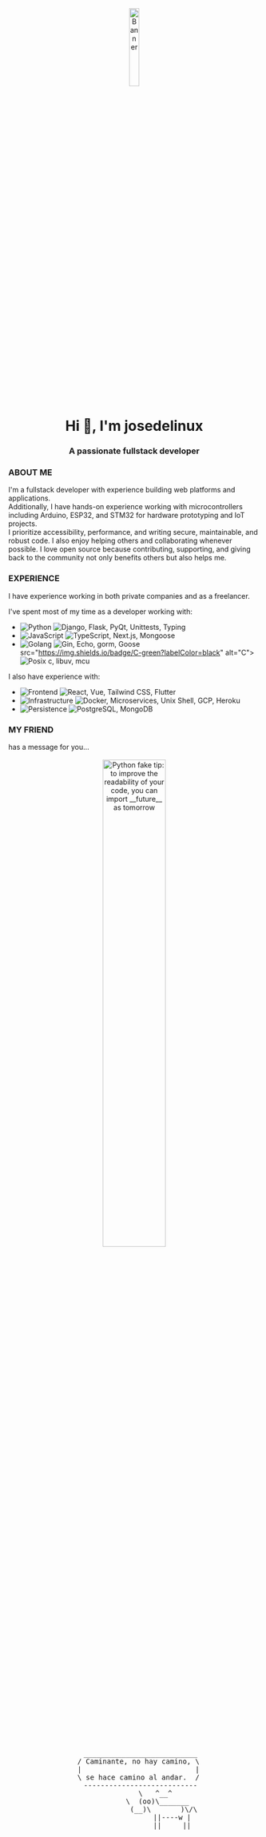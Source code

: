 <div align="center">
  <img src="https://go.dev/images/gophers/biplane.svg" width="20%" alt="Banner">
</div>

<h1 align="center">Hi 👋, I'm josedelinux</h1>
<h3 align="center">A passionate fullstack developer</h3>
<h3>ABOUT ME</h3>

I'm a fullstack developer with experience building web platforms and applications. \
Additionally, I have hands-on experience working with microcontrollers including Arduino, ESP32, and STM32 for hardware prototyping and IoT projects.\
I prioritize accessibility, performance, and writing secure, maintainable, and robust code. I also enjoy helping others and collaborating whenever possible. I love open source because contributing, supporting, and giving back to the community not only benefits others but also helps me.



<h3>EXPERIENCE</h3>

I have experience working in both private companies and as a freelancer.

I've spent most of my time as a developer working with:

- <img src="https://img.shields.io/badge/Python-green?labelColor=black" alt="Python"> <img src="https://img.shields.io/badge/-Django -- Flask -- PyQt -- Unittests -- Typing-grey" alt="Django, Flask, PyQt, Unittests, Typing">
- <img src="https://img.shields.io/badge/JavaScript-green?labelColor=black" alt="JavaScript"> <img src="https://img.shields.io/badge/-TypeScript -- Next.js -- Mongoose-grey" alt="TypeScript, Next.js, Mongoose">
- <img src="https://img.shields.io/badge/Golang-green?labelColor=black" alt="Golang"> <img src="https://img.shields.io/badge/-Gin -- Echo -- Gorm -- Goose-grey" alt="Gin, Echo, gorm, Goose">
src="https://img.shields.io/badge/C-green?labelColor=black" alt="C"> <img src="https://img.shields.io/badge/-POSIX C system programming -- libuv -- microcontroller[stm32, Arduino, esp32] -grey" alt="Posix c, libuv, mcu">


I also have experience with:

- <img src="https://img.shields.io/badge/Frontend-green?labelColor=black" alt="Frontend"> <img src="https://img.shields.io/badge/-React -- Vue -- Tailwind CSS -- Flutter -grey" alt="React, Vue, Tailwind CSS, Flutter">
- <img src="https://img.shields.io/badge/Infrastructure-green?labelColor=black" alt="Infrastructure"> <img src="https://img.shields.io/badge/-Docker -- Microservices -- Unix Shell -- GCP -- Heroku -- CI/CD Pipelines-grey" alt="Docker, Microservices, Unix Shell, GCP, Heroku">
- <img src="https://img.shields.io/badge/Persistence-green?labelColor=black" alt="Persistence"> <img src="https://img.shields.io/badge/-PostgreSQL -- MongoDB-grey" alt="PostgreSQL, MongoDB">

<h3>MY FRIEND</h3>
has a message for you...

<br>
<br>
<div align="center">
  <img src="https://user-images.githubusercontent.com/38964964/167205200-026483f2-8b0f-4101-b76f-96347a246889.png" width="50%" alt="Python fake tip: to improve the readability of your code, you can import __future__ as tomorrow">
</div>

<br>

<div align="center">
  <pre>
   ___________________________
  / Caminante, no hay camino, \
  |                           |
  \ se hace camino al andar.  /
   ---------------------------
          \   ^__^
           \  (oo)\_______
              (__)\       )\/\
                  ||----w |
                  ||     ||
  </pre>
</div>

<br>
